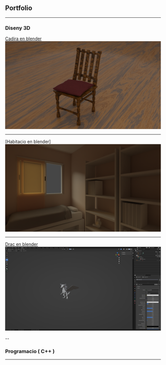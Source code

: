 ## Portfolio

---

### Diseny 3D

[Cadira en blender](/diseny_3d/cadira)
<img src="images/cadira_blender_yi0Rcdqtsc.png?raw=true"/>

---
[Habitacio en blender]
<img src="images/habitacio_blender_Oq84sDEDT8.png?raw=true"/>

---
[Drac en blender](/diseny_3d/drac)
<img src="images/drac_blender_UqaLt11KDg.png?raw=true"/>

--

### Programacio ( C++ )

---
